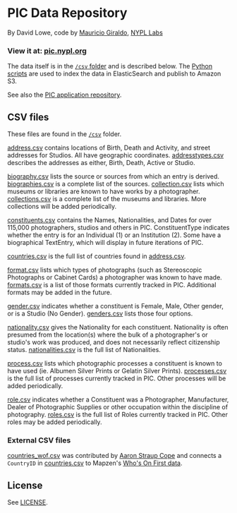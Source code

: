 # PIC Data Repository

By David Lowe, code by [Mauricio Giraldo](//twitter.com/mgiraldo), [NYPL Labs](//twitter.com/nypl_labs)

### View it at: [pic.nypl.org](http://pic.nypl.org)

The data itself is in the [`/csv` folder](csv/) and is described below. The [Python scripts](python/) are used to index the data in ElasticSearch and publish to Amazon S3.

See also the [PIC application repository](//github.com/nypl/pic-app).

## CSV files

These files are found in the [`/csv`](csv/) folder.

[address.csv](csv/address.csv) contains locations of Birth, Death and Activity, and street addresses for Studios. All have geographic coordinates. [addresstypes.csv](csv/addresstypes.csv) describes the addresses as either, Birth, Death, Active or Studio.

[biography.csv](csv/biography.csv) lists the source or sources from which an entry is derived. [biographies.csv](csv/biographies.csv) is a complete list of the sources.
[collection.csv](csv/collection.csv) lists which museums or libraries are known to have works by a photographer. [collections.csv](csv/collections.csv) is a complete list of the museums and libraries. More collections will be added periodically.

[constituents.csv](csv/constituents.csv) contains the Names, Nationalities, and Dates for over 115,000 photographers, studios and others in PIC. ConstituentType indicates whether the entry is for an Individual (1) or an Institution (2). Some have a biographical TextEntry, which will display in future iterations of PIC.

[countries.csv](csv/countries.csv) is the full list of countries found in [address.csv](csv/address.csv).

[format.csv](csv/format.csv) lists which types of photographs (such as Stereoscopic Photographs or Cabinet Cards) a photographer was known to have made. [formats.csv](csv/formats.csv) is a list of those formats currently tracked in PIC. Additional formats may be added in the future.

[gender.csv](csv/gender.csv) indicates whether a constituent is Female, Male, Other gender, or is a Studio (No Gender). [genders.csv](csv/genders.csv) lists those four options.

[nationality.csv](csv/nationality.csv) gives the Nationality for each constituent. Nationality is often presumed from the location(s) where the bulk of a photographer's or studio's work was produced, and does not necessarily reflect citizenship status. [nationalities.csv](csv/nationalities.csv) is the full list of Nationalities.

[process.csv](csv/process.csv) lists which photographic processes a constituent is known to have used (ie. Albumen Silver Prints or Gelatin Silver Prints). [processes.csv](csv/processes.csv) is the full list of processes currently tracked in PIC. Other processes will be added periodically.

[role.csv](csv/role.csv) indicates whether a Constituent was a Photographer, Manufacturer, Dealer of Photographic Supplies or other occupation within the discipline of photography. [roles.csv](csv/roles.csv) is the full list of Roles currently tracked in PIC. Other roles may be added periodically.

### External CSV files

[countries_wof.csv](csv/countries_wof.csv) was contributed by [Aaron Straup Cope](https://github.com/thisisaaronland) and connects a `CountryID` in [countries.csv](csv/countries.csv) to Mapzen's [Who's On First data](https://github.com/whosonfirst/whosonfirst-data).

## License

See [LICENSE](LICENSE).
